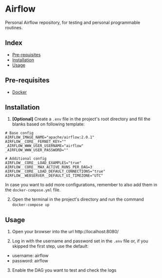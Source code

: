 # Airflow
Personal Airflow repository, for testing and personal programmable routines.


## Index

- [Pre-requisites](#pre-requisites)
- [Installation](#installation)
- [Usage](#usage)


## Pre-requisites

- [Docker](https://www.docker.com/)


## Installation

1. **[Optional]** Create a `.env` file in the project's root directory and fill the blanks based on following template:

```
# Base config
AIRFLOW_IMAGE_NAME="apache/airflow:2.0.1"
AIRFLOW__CORE__FERNET_KEY=""
_AIRFLOW_WWW_USER_USERNAME="airflow"
_AIRFLOW_WWW_USER_PASSWORD=""

# Additional config
AIRFLOW__CORE__LOAD_EXAMPLES="true"
AIRFLOW__CORE__MAX_ACTIVE_RUNS_PER_DAG=3
AIRFLOW__CORE__LOAD_DEFAULT_CONNECTIONS="true"
AIRFLOW__WEBSERVER__DEFAULT_UI_TIMEZONE="UTC"
```

In case you want to add more configurations, remember to also add them in the `docker-compose.yml` file.

2. Open the terminal in the project's directory and run the command `docker-compose up`


## Usage

1. Open your browser into the url http://localhost:8080/

2. Log in with the username and password set in the `.env` file or, if you skipped the first step, use the default:

- username: airflow
- password: airflow

3. Enable the DAG you want to test and check the logs
